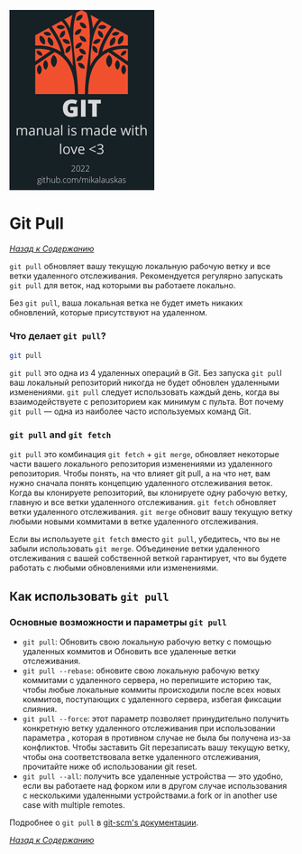 <!-- STATIC HEADER -->
[![logo](resources/logo.png)](../README.md)

<!-- STATIC HEADER -->
# Git Pull
*[Назад к Содержанию](../README.md#инструкция-по-работе-с-git)*

`git pull` обновляет вашу текущую локальную рабочую ветку и все ветки удаленного отслеживания. Рекомендуется регулярно запускать `git pull` для веток, над которыми вы работаете локально.

Без `git pull`, ваша локальная ветка не будет иметь никаких обновлений, которые присутствуют на удаленном.

### Что делает `git pull`?

```sh
git pull
```

`git pull` это одна из 4 удаленных операций в Git. Без запуска `git pul`l ваш локальный репозиторий никогда не будет обновлен удаленными изменениями. `git pull` следует использовать каждый день, когда вы взаимодействуете с репозиторием как минимум с пульта. Вот почему `git pull` — одна из наиболее часто используемых команд Git.

### `git pull` and `git fetch`

`git pull` это комбинация `git fetch` + `git merge`, обновляет некоторые части вашего локального репозитория изменениями из удаленного репозитория. Чтобы понять, на что влияет git pull, а на что нет, вам нужно сначала понять концепцию удаленного отслеживания веток. Когда вы клонируете репозиторий, вы клонируете одну рабочую ветку, главную и все ветки удаленного отслеживания. `git fetch` обновляет ветки удаленного отслеживания. `git merge` обновит вашу текущую ветку любыми новыми коммитами в ветке удаленного отслеживания.

Если вы используете `git fetch` вместо `git pull`, убедитесь, что вы не забыли использовать `git merge`. Объединение ветки удаленного отслеживания с вашей собственной веткой гарантирует, что вы будете работать с любыми обновлениями или изменениями.

## Как использовать `git pull`

### Основные возможности и параметры `git pull`

* `git pull`: Обновить свою локальную рабочую ветку с помощью удаленных коммитов и Обновить все удаленные ветки отслеживания.
* `git pull --rebase`: обновите свою локальную рабочую ветку коммитами с удаленного сервера, но перепишите историю так, чтобы любые локальные коммиты происходили после всех новых коммитов, поступающих с удаленного сервера, избегая фиксации слияния.
* `git pull --force`: этот параметр позволяет принудительно получить конкретную ветку удаленного отслеживания при использовании параметра <refspec>, которая в противном случае не была бы получена из-за конфликтов. Чтобы заставить Git перезаписать вашу текущую ветку, чтобы она соответствовала ветке удаленного отслеживания, прочитайте ниже об использовании git reset.
* `git pull --all`: получить все удаленные устройства — это удобно, если вы работаете над форком или в другом случае использования с несколькими удаленными устройствами.a fork or in another use case with multiple remotes.

Подробнее о `git pull` в [git-scm's документации](https://git-scm.com/docs/git-pull).

*[Назад к Содержанию](../README.md#инструкция-по-работе-с-git)*